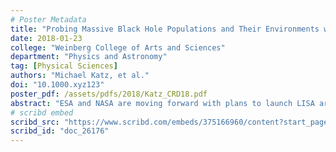 ```yaml
---
# Poster Metadata
title: "Probing Massive Black Hole Populations and Their Environments with LISA"
date: 2018-01-23
college: "Weinberg College of Arts and Sciences"
department: "Physics and Astronomy"
tag: [Physical Sciences]
authors: "Michael Katz, et al."
doi: "10.1000.xyz123"
poster_pdf: /assets/pdfs/2018/Katz_CRD18.pdf
abstract: "ESA and NASA are moving forward with plans to launch LISA around 2030. With data from the Illustris large-scale cosmological simulation, we provide analysis of LISA detection rates accompanied by characterization of the merging massive black holes and their host galaxies. Massive black holes of total mass  are the main focus of this study. Using a custom treatment for the binary massive black hole evolutionary process, we evolve Illustris massive black hole particle mergers from scales until coalescence to achieve a merger distribution. With the Illustris output as a statistical basis, we Monte Carlo synthesize many realizations of the merging massive black hole population across space and time. We use those realizations to build mock LISA detection catalogs to understand the impact of LISA mission configurations on our ability to probe massive black hole merger populations and their environments throughout the visible universe."
# scribd embed
scribd_src: "https://www.scribd.com/embeds/375166960/content?start_page=1&view_mode=scroll&access_key=key-z152za9k85oImZXYIj15&show_recommendations=true"
scribd_id: "doc_26176"
---
```

